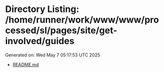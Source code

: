 # Directory Listing: /home/runner/work/www/www/processed/sl/pages/site/get-involved/guides
Generated on: Wed May  7 05:17:53 UTC 2025

- [README.md](README.md)
